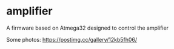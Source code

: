 # amplifier
A firmware based on Atmega32 designed to control the amplifier

Some photos: https://postimg.cc/gallery/12kb5fh06/
